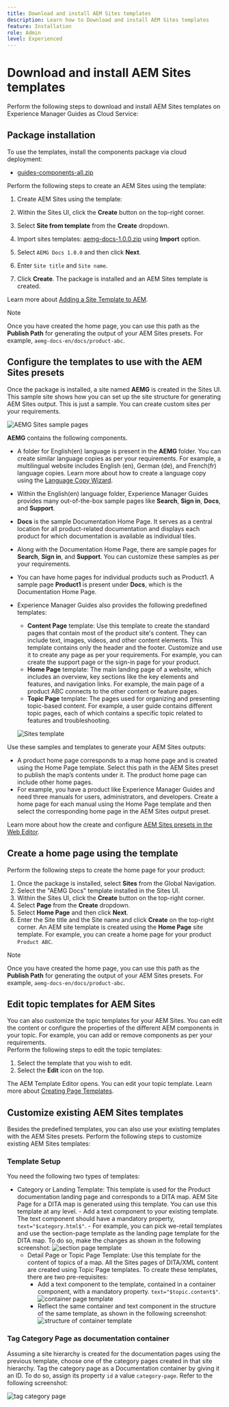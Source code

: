 ```yaml
---
title: Download and install AEM Sites templates
description: Learn how to Download and install AEM Sites templates
feature: Installation
role: Admin
level: Experienced
---
```


# Download and install AEM Sites templates

Perform the following steps to download and install AEM Sites templates on Experience Manager Guides as Cloud Service:

## Package installation

To use the templates, install the components package via cloud deployment: 
- [guides-components-all.zip](https://github.com/adobe/aemg-sites-components/releases/tag/v1.0.0)


    
Perform the following steps to create an AEM Sites using the template: 


1. Create AEM Sites using the template: 
1. Within the Sites UI, click the **Create** button on the top-right corner.
1. Select **Site from template** from the **Create** dropdown.

1. Import sites templates: [aemg-docs-1.0.0.zip](https://github.com/adobe/aemg-sites-template/releases/tag/v1.0.0) using **Import** option.
1. Select `AEMG Docs 1.0.0` and then click **Next**.
1. Enter `Site title` and `Site name`.
1. Click **Create**. The package is installed and an AEM Sites template is created. 
    
Learn more about [Adding a Site Template to AEM](https://experienceleague.adobe.com/en/docs/experience-manager-cloud-service/content/sites/administering/site-creation/site-templates#adding).


>[!NOTE]
>
>Once you have created the home page, you can use this path as the **Publish Path** for generating the output of your AEM Sites presets. For example, `aemg-docs-en/docs/product-abc`.


## Configure the templates to use with the AEM Sites presets

Once the package is installed, a site named **AEMG** is created in the Sites UI. This sample site shows how you can set up the site structure for generating AEM Sites output. This is just a sample. You can create custom sites per your requirements.

![AEMG Sites sample pages](assets/aemg-sites-sample-pages.png)


 **AEMG** contains the following components. 
- A folder for English(en) language is present in the **AEMG** folder. You can create similar language copies as per your requirements. For example, a multilingual website includes English (en), German (de), and French(fr) language copies.  Learn more about how to create a language copy using the [Language Copy Wizard](https://experienceleague.adobe.com/en/docs/experience-manager-65/content/sites/administering/introduction/tc-wizard).
- Within the English(en) language folder, Experience Manager Guides provides many out-of-the-box sample pages like **Search**, **Sign in**, **Docs**, and **Support**. 

- **Docs** is the sample Documentation Home Page. It serves as a central location for all product-related documentation
 and displays each product for which documentation is available as individual tiles.

- Along with the Documentation Home Page, there are sample pages for **Search**, **Sign in**, and **Support**. You can customize these samples as per your requirements.  
- You can have home pages for individual products such as Product1. A sample page **Product1** is present under **Docs**, which is the Documentation Home Page. 
 
- Experience Manager Guides also provides the following predefined templates: 

    - **Content Page** template: Use this template to create the standard pages that contain most of the product site's content. They can include text, images, videos, and other content elements. This template contains only the header and the footer. Customize and use it to create any page as per your requirements. For example, you can create the support page or the sign-in page for your product.
    - **Home Page** template: The main landing page of a website, which includes an overview, key sections like the key elements and features, and navigation links. For example, the main page of a product ABC connects to the other content or feature pages.
    - **Topic Page** template: The pages used for organizing and presenting topic-based content. For example, a user guide contains different topic pages, each of which contains a specific topic related to features and troubleshooting.
   
   ![Sites template](assets/sites-ui-templates.png)
   
Use these samples and templates to generate your AEM Sites outputs:
- A product home page corresponds to a map home page and is created using the Home Page template. Select this path in the AEM Sites preset to publish the map’s contents under it. The product home page can include other home pages. 
- For example, you have a product like Experience Manager Guides and need three manuals for users, administrators, and developers.  Create a home page for each manual using the Home Page template and then select the corresponding home page in the AEM Sites output preset.

Learn more about how the create and configure [AEM Sites presets in the Web Editor](../user-guide/generate-output-aem-site-web-editor.md).

## Create a home page using the template

Perform the following steps to create the home page for your product:  
1. Once the package is installed, select **Sites** from the Global Navigation.
1. Select the "AEMG Docs" template installed in the Sites UI.
1. Within the Sites UI, click the **Create** button on the top-right corner.
1. Select **Page** from the **Create** dropdown.
1. Select **Home Page** and then click **Next**. 
1. Enter the Site title and the Site name and click **Create** on the top-right corner. An AEM site template is created using the **Home Page** site template. For example, you can create a home page for your product `Product ABC`.


>[!NOTE]
>
>Once you have created the home page, you can use this path as the **Publish Path** for generating the output of your AEM Sites presets. For example, `aemg-docs-en/docs/product-abc`.

## Edit topic templates for AEM Sites

You can also customize the topic templates for your AEM Sites. You can edit the content or configure the properties of the different AEM components in your topic. For example, you can add or remove components as per your requirements.  
Perform the following steps to edit the topic templates:
1. Select the template that you wish to edit. 
1. Select the **Edit** icon on the top.

The AEM Template Editor opens. You can edit your topic template. Learn more about [Creating Page Templates](https://experienceleague.adobe.com/en/docs/experience-manager-65/content/sites/authoring/siteandpage/templates#editing-a-template-structure-template-author).


## Customize existing AEM Sites templates 

Besides the predefined templates, you can also use your existing templates with the AEM Sites presets. Perform the following steps to customize existing AEM Sites templates:

### Template Setup

You need the following two types of templates:

- Category or Landing Template: This template is used for the Product documentation landing page and corresponds to a DITA map.  AEM Site Page for a DITA map is generated using this template. You can use this template at any level.
        - Add a text component to your existing template. The text component should have a mandatory property, `text="$category.html$"`.
        - For example, you can pick we-retail templates and use the section-page template as the landing page template for the DITA map. To do so, make the changes as shown in the following screenshot:
![section page template](assets/customize-existing-aem-templates-section.png)
    -  Detail Page or Topic Page Template: Use this template for the content of topics of a map. All the Sites pages of DITA/XML content are created using Topic Page templates. To create these templates, there are two pre-requisites:
        - Add a text component to the template, contained in a container component, with a mandatory property. `text="$topic.content$"`. 
![container page template](assets/customize-existing-aem-templates-container.png)
       - Reflect the same container and text component in the structure of the same template, as shown in the following screenshot:
![structure of container template](assets/customize-existing-aem-templates-structure.png)

### Tag Category Page as documentation container

Assuming a site hierarchy is created for the documentation pages using the previous template, choose one of the category pages created in that site hierarchy. Tag the category page as a Documentation container by giving it an ID. 
To do so, assign its property `id` a value `category-page`. Refer to the following screenshot:
 
![tag category page](assets/customize-existing-aem-templates-tagging.png)






